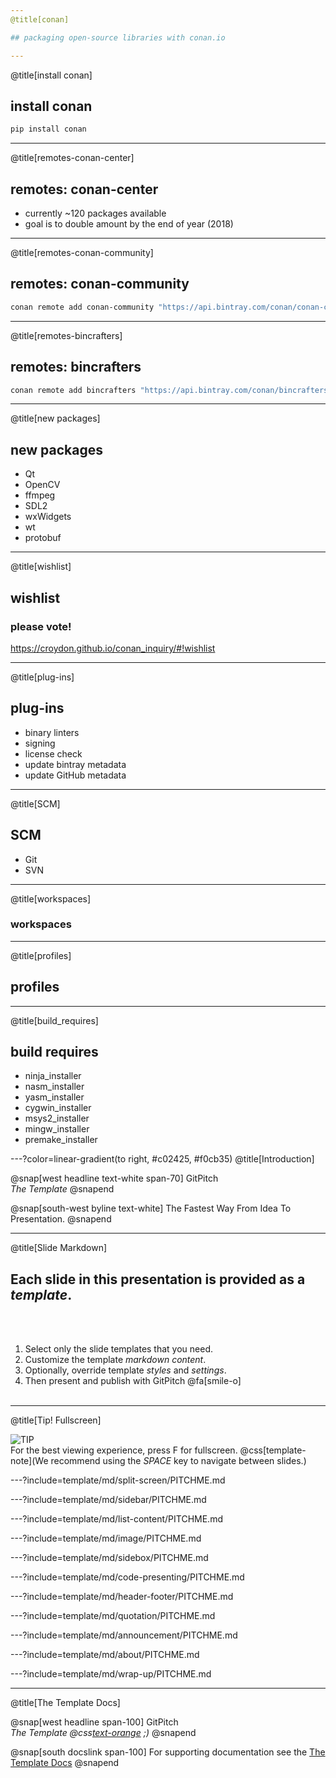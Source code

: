 ```yaml
---
@title[conan]

## packaging open-source libraries with conan.io

---
```

@title[install conan]

## install conan

```sh
pip install conan
```

---
@title[remotes-conan-center]
## remotes: conan-center

* currently ~120 packages available
* goal is to double amount by the end of year (2018)

---
@title[remotes-conan-community]

## remotes: conan-community

```sh
conan remote add conan-community "https://api.bintray.com/conan/conan-community/conan"
```

---
@title[remotes-bincrafters]

## remotes: bincrafters

```sh
conan remote add bincrafters "https://api.bintray.com/conan/bincrafters/public-conan"
```

---
@title[new packages]

## new packages

* Qt
* OpenCV
* ffmpeg
* SDL2
* wxWidgets
* wt
* protobuf

---
@title[wishlist]

## wishlist

### please vote!

https://croydon.github.io/conan_inquiry/#!wishlist

---
@title[plug-ins]

## plug-ins

* binary linters
* signing
* license check
* update bintray metadata
* update GitHub metadata

---
@title[SCM]

## SCM

* Git
* SVN

---
@title[workspaces]

### workspaces

---
@title[profiles]

## profiles

---
@title[build_requires]

## build requires

* ninja_installer
* nasm_installer
* yasm_installer
* cygwin_installer
* msys2_installer
* mingw_installer
* premake_installer


---?color=linear-gradient(to right, #c02425, #f0cb35)
@title[Introduction]

@snap[west headline text-white span-70]
GitPitch<br>*The Template*
@snapend

@snap[south-west byline  text-white]
The Fastest Way From Idea To Presentation.
@snapend

---
@title[Slide Markdown]

## Each slide in this presentation is provided as a *template*.

<br><br>

1. Select only the slide templates that you need.
1. Customize the template _markdown content_.
1. Optionally, override template _styles_ and _settings_.
1. Then present and publish with GitPitch @fa[smile-o]
<br><br>


---
@title[Tip! Fullscreen]

![TIP](template/img/tip.png)
<br>
For the best viewing experience, press F for fullscreen.
@css[template-note](We recommend using the *SPACE* key to navigate between slides.)

---?include=template/md/split-screen/PITCHME.md

---?include=template/md/sidebar/PITCHME.md

---?include=template/md/list-content/PITCHME.md

---?include=template/md/image/PITCHME.md

---?include=template/md/sidebox/PITCHME.md

---?include=template/md/code-presenting/PITCHME.md

---?include=template/md/header-footer/PITCHME.md

---?include=template/md/quotation/PITCHME.md

---?include=template/md/announcement/PITCHME.md

---?include=template/md/about/PITCHME.md

---?include=template/md/wrap-up/PITCHME.md

---
@title[The Template Docs]

@snap[west headline span-100]
GitPitch<br>*The Template @css[text-orange](End) ;)*
@snapend

@snap[south docslink span-100]
For supporting documentation see the [The Template Docs](https://gitpitch.com/docs/the-template)
@snapend
